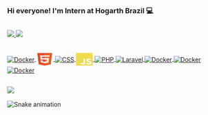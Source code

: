 <h3> Hi everyone! I'm Intern at Hogarth Brazil 💻 </h3>

##

<div align="left">
  <a href="https://github.com/MatLeal5325">
  <img height="180em" src="https://github-readme-stats.vercel.app/api?username=MatLeal5325&show_icons=true&theme=jolly&include_all_commits=true&count_private=true"/>
  <img height="180em" src="https://github-readme-stats.vercel.app/api/top-langs/?username=MatLeal5325&layout=compact&langs_count=7&theme=jolly"/>
</div>
 <br>
<div align="left">
  
  <div style="display: inline_block"><br>
  <img align="center" alt="Docker" height="30" width="40" src="https://cdn.jsdelivr.net/gh/devicons/devicon/icons/vscode/vscode-original.svg">  
  <img align="center" alt="HTML" height="30" width="40" src="https://raw.githubusercontent.com/devicons/devicon/master/icons/html5/html5-original.svg">
  <img align="center" alt="CSS" height="30" width="40" src="https://cdn.jsdelivr.net/gh/devicons/devicon/icons/css3/css3-original.svg">
  <img align="center" alt="JS" height="30" width="40" src="https://raw.githubusercontent.com/devicons/devicon/master/icons/javascript/javascript-plain.svg">
  <img align="center" alt="PHP" height="40" width="50" src="https://cdn.jsdelivr.net/gh/devicons/devicon/icons/php/php-original.svg">
  <img align="center" alt="Laravel" height="30" width="40" src="https://cdn.jsdelivr.net/gh/devicons/devicon/icons/laravel/laravel-plain.svg">
  <img align="center" alt="Docker" height="50" width="50" src="https://cdn.jsdelivr.net/gh/devicons/devicon/icons/docker/docker-original.svg">
  <img align="center" alt="Docker" height="50" width="50" src="https://cdn.jsdelivr.net/gh/devicons/devicon/icons/sass/sass-original.svg">
  <img align="center" alt="Docker" height="40" width="40" src="https://cdn.jsdelivr.net/gh/devicons/devicon/icons/drupal/drupal-original-wordmark.svg">
    
</div>

##

<div align="left">
  <a href="https://www.linkedin.com/in/matheus-leal-oliveir/" target="_blank"><img src="https://img.shields.io/badge/-LinkedIn-%230077B5?style=for-the-badge&logo=linkedin&logoColor=white" target="_blank"></a>
 
  ![Snake animation](https://github.com/MatLeal5325/MatLeal5325/blob/output/github-contribution-grid-snake.svg)
 
</div>
  

